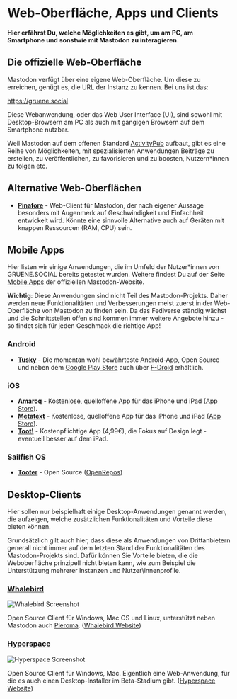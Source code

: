 # Web-Oberfläche, Apps und Clients

**Hier erfährst Du, welche Möglichkeiten es gibt, um am PC, am Smartphone und sonstwie mit Mastodon zu interagieren.**

## Die offizielle Web-Oberfläche

Mastodon verfügt über eine eigene Web-Oberfläche. Um diese zu erreichen, genügt es, die URL der Instanz zu kennen. Bei uns ist das:

https://gruene.social

Diese Webanwendung, oder das Web User Interface (UI), sind sowohl mit Desktop-Browsern am PC als auch mit gängigen Browsern auf dem Smartphone nutzbar.

Weil Mastodon auf dem offenen Standard [ActivityPub](activitypub.md) aufbaut, gibt es eine Reihe von Möglichkeiten, mit spezialisierten Anwendungen Beiträge zu erstellen, zu veröffentlichen, zu favorisieren und zu boosten, Nutzern\*innen zu folgen etc.

## Alternative Web-Oberflächen

- [**Pinafore**](https://pinafore.social/) - Web-Client für Mastodon, der nach eigener Aussage besonders mit Augenmerk auf Geschwindigkeit und Einfachheit entwickelt wird. Könnte eine sinnvolle Alternative auch auf Geräten mit knappen Ressourcen (RAM, CPU) sein.

## Mobile Apps

Hier listen wir einige Anwendungen, die im Umfeld der Nutzer\*innen von GRUENE.SOCIAL bereits getestet wurden. Weitere findest Du auf der Seite [Mobile Apps](https://joinmastodon.org/apps) der offiziellen Mastodon-Website.

**Wichtig**: Diese Anwendungen sind nicht Teil des Mastodon-Projekts. Daher werden neue Funktionalitäten und Verbesserungen meist zuerst in der Web-Oberfläche von Mastodon zu finden sein. Da das Fediverse ständig wächst und die Schnittstellen offen sind kommen immer weitere Angebote hinzu - so findet sich für jeden Geschmack die richtige App!

### Android

- [**Tusky**](https://tusky.app/) - Die momentan wohl bewährteste Android-App, Open Source und neben dem [Google Play Store](https://play.google.com/store/apps/details?id=com.keylesspalace.tusky&utm_source=github&pcampaignid=MKT-Other-global-all-co-prtnr-py-PartBadge-Mar2515-1) auch über [F-Droid](https://f-droid.org/repository/browse/?fdid=com.keylesspalace.tusky) erhältlich.

### iOS

- [**Amaroq**](https://github.com/ReticentJohn/Amaroq) - Kostenlose, quelloffene App für das iPhone und iPad ([App Store](https://apps.apple.com/de/app/amaroq-for-mastodon/id1214116200)).
- [**Metatext**](https://github.com/metabolist/metatext) - Kostenlose, quelloffene App für das iPhone und iPad ([App Store](https://apps.apple.com/de/app/metatext/id1523996615)).
- [**Toot!**](https://apps.apple.com/de/app/toot/id1229021451) - Kostenpflichtige App (4,99€), die Fokus auf Design legt - eventuell besser auf dem iPad.

### Sailfish OS

- [**Tooter**](https://github.com/dysk0/harbour-tooter) - Open Source ([OpenRepos](https://openrepos.net/content/dysko/tooter))

## Desktop-Clients

Hier sollen nur beispielhaft einige Desktop-Anwendungen genannt werden, die aufzeigen, welche zusätzlichen Funktionalitäten und Vorteile diese bieten können. 

Grundsätzlich gilt auch hier, dass diese als Anwendungen von Drittanbietern generall nicht immer auf dem letzten Stand der Funktionalitäten des Mastodon-Projekts sind. Dafür können Sie Vorteile bieten, die die Weboberfläche prinzipell nicht bieten kann, wie zum Beispiel die Unterstützung mehrerer Instanzen und Nutzer\innenprofile.

### [**Whalebird**](https://whalebird.org/)

![Whalebird Screenshot](img/whalebird_screenshot.png)

Open Source Client für Windows, Mac OS und Linux, unterstützt neben Mastodon auch [Pleroma](https://pleroma.social/). ([Whalebird Website](https://whalebird.org/))

### [**Hyperspace**](https://hyperspace.marquiskurt.net/)

![Hyperspace Screenshot](img/hyperspace_screenshot.png)

Open Source Client für Windows, Mac. Eigentlich eine Web-Anwendung, für die es auch einen Desktop-Installer im Beta-Stadium gibt. ([Hyperspace Website](https://hyperspace.marquiskurt.net/))
